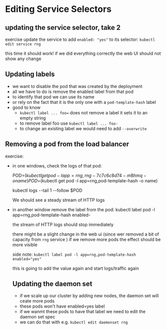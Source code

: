 # Editing Service Selectors


## updating the service selector, take 2

exercise 
update the service to add `enabled: "yes"` to its selector:
`kubectl edit service rng`


this time it should work! 
if we did everything correctly the web UI should not show any change

## Updating labels
- we want to disable the pod that was created by the deployment
- all we have to do is remove the enabled label from that pod
- to identify that pod we can use its name
- or rely on the fact that it is the only one with a `pod-template-hash` label
- good to know
  - `kubectl label ... foo=` does not remove a label it sets it to an empty string
  - to remove label foo use `kubectl label ... foo-`
  - to change an existing label we would need to add `--overwrite`


## Removing a pod from the load balancer

exercise:
- in one windows, check the logs of that pod:
  
  POD=$(kubectl get pod -l app=rng,rng-7c7c6c8d74-m8hmq -o name)
  POD=$(kubectl get pod -l app=rng,pod-template-hash -o name)

  
  kubectl logs --tail 1 --follow $POD

  We should see a steady stream of HTTP logs

- in another window remove the label from the pod:
  kubectl label pod -l app=rng,pod-template-hash enabled-

  the stream of HTTP logs should stop immediately


  there might be a slight change in the web ui (since wer removed a bit of capacity from `rng` service
  ) if we remove more pods the effect should be more visible


  side note:
  `kubectl label pod -l app=rng,pod-template-hash enabled="yes"`

  this is going to add the value again and start logs/traffic again


  ## Updating the daemon set

  - if we scale up our cluster by adding new nodes, the daemon set will ceate more pods
  - these pods won't have enabled=yes label
  - if we wanmt these pods to have that label we need to edit the daemon set spec
  - we can do that with e.g. `kubectl edit daemonset rng`



